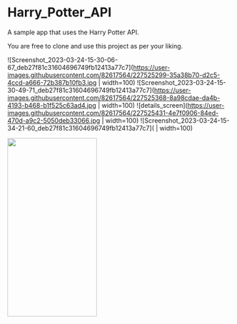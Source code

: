 # Harry_Potter_API
A sample app that uses the Harry Potter API.

You are free to clone and use this project as per your liking.


![Screenshot_2023-03-24-15-30-06-67_deb27f81c31604696749fb12413a77c7](https://user-images.githubusercontent.com/82617564/227525299-35a38b70-d2c5-4ccd-a666-72b387b10fb3.jpg | width=100)
![Screenshot_2023-03-24-15-30-49-71_deb27f81c31604696749fb12413a77c7](https://user-images.githubusercontent.com/82617564/227525368-8a98cdae-da4b-4193-b468-b1f525c63ad4.jpg | width=100)
![details_screen](https://user-images.githubusercontent.com/82617564/227525431-4e7f0906-84ed-470d-a9c2-5050deb33066.jpg | width=100)
![Screenshot_2023-03-24-15-34-21-60_deb27f81c31604696749fb12413a77c7]( | width=100)

<img src="https://user-images.githubusercontent.com/82617564/227525455-e44cd8ff-fe10-4e6b-935f-1c78816c1554.jpg" width="200" height="400" />
